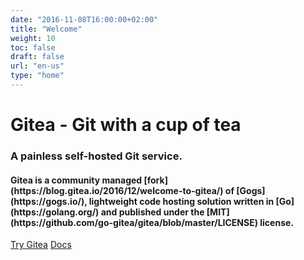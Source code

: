```yaml
---
date: "2016-11-08T16:00:00+02:00"
title: "Welcome"
weight: 10
toc: false
draft: false
url: "en-us"
type: "home"
---
```


<h1 class="title is-1">Gitea - Git with a cup of tea</h1>
<h3 class="subtitle is-3">A painless self-hosted Git service.</h3>
<h4 class="subtitle">
	Gitea is a community managed [fork](https://blog.gitea.io/2016/12/welcome-to-gitea/) of [Gogs](https://gogs.io/),
	lightweight code hosting solution written in [Go](https://golang.org/)
	and published under the [MIT](https://github.com/go-gitea/gitea/blob/master/LICENSE) license.
</h4>

<div class="container">
<a class="button is-success is-large" href="https://try.gitea.io" target="_blank">Try Gitea</a>
<a class="button is-light is-large" href="https://docs.gitea.io">Docs</a>
</div>

